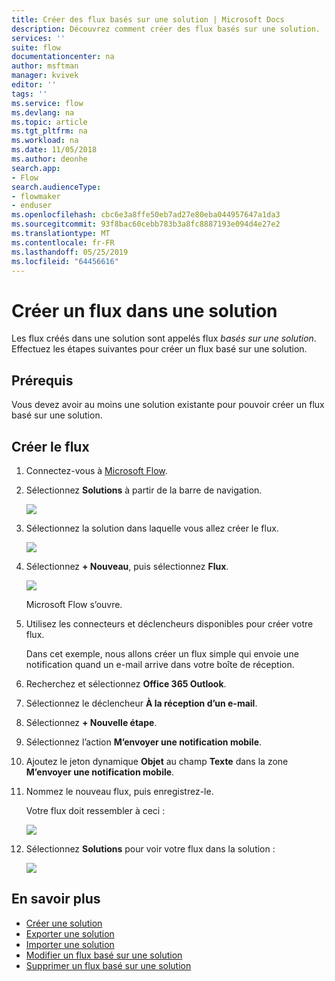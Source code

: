 ```yaml
---
title: Créer des flux basés sur une solution | Microsoft Docs
description: Découvrez comment créer des flux basés sur une solution.
services: ''
suite: flow
documentationcenter: na
author: msftman
manager: kvivek
editor: ''
tags: ''
ms.service: flow
ms.devlang: na
ms.topic: article
ms.tgt_pltfrm: na
ms.workload: na
ms.date: 11/05/2018
ms.author: deonhe
search.app:
- Flow
search.audienceType:
- flowmaker
- enduser
ms.openlocfilehash: cbc6e3a8ffe50eb7ad27e80eba044957647a1da3
ms.sourcegitcommit: 93f8bac60cebb783b3a8fc8887193e094d4e27e2
ms.translationtype: MT
ms.contentlocale: fr-FR
ms.lasthandoff: 05/25/2019
ms.locfileid: "64456616"
---
```

# <a name="create-a-flow-in-a-solution"></a>Créer un flux dans une solution

Les flux créés dans une solution sont appelés flux *basés sur une solution*. Effectuez les étapes suivantes pour créer un flux basé sur une solution.

## <a name="prerequisites"></a>Prérequis

Vous devez avoir au moins une solution existante pour pouvoir créer un flux basé sur une solution.

## <a name="create-the-flow"></a>Créer le flux 

1. Connectez-vous à [Microsoft Flow](https://flow.microsoft.com).
1. Sélectionnez **Solutions** à partir de la barre de navigation.

   ![](./media/create-flow-solution/select-solutions-from-left-nav.png)

1. Sélectionnez la solution dans laquelle vous allez créer le flux.

   ![](./media/create-flow-solution/new-solution-created.png)

1. Sélectionnez **+ Nouveau**, puis sélectionnez **Flux**.

   ![](./media/create-flow-solution/select-new-flow.png)

   Microsoft Flow s’ouvre.

1. Utilisez les connecteurs et déclencheurs disponibles pour créer votre flux.

   Dans cet exemple, nous allons créer un flux simple qui envoie une notification quand un e-mail arrive dans votre boîte de réception.
1. Recherchez et sélectionnez **Office 365 Outlook**.
1. Sélectionnez le déclencheur **À la réception d’un e-mail**.
1. Sélectionnez **+ Nouvelle étape**.
1. Sélectionnez l’action **M’envoyer une notification mobile**.
1. Ajoutez le jeton dynamique **Objet** au champ **Texte** dans la zone **M’envoyer une notification mobile**.
1. Nommez le nouveau flux, puis enregistrez-le.

   Votre flux doit ressembler à ceci :

   ![](./media/create-flow-solution/new-email-notification-flow.png)
   
1. Sélectionnez **Solutions** pour voir votre flux dans la solution :

   ![](./media/create-flow-solution/new-flow-inside-solution.png)

## <a name="learn-more"></a>En savoir plus

* [Créer une solution](./overview-solution-flows.md)
* [Exporter une solution](./export-flow-solution.md)
* [Importer une solution](./import-flow-solution.md)
* [Modifier un flux basé sur une solution](./edit-solution-aware-flow.md)
* [Supprimer un flux basé sur une solution](./remove-solution-aware-flow.md)

